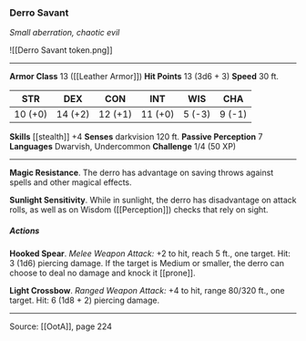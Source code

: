 ### Derro Savant
_Small aberration, chaotic evil_

![[Derro Savant token.png]]




---

**Armor Class** 13 ([[Leather Armor]])
**Hit Points** 13 (3d6 + 3)
**Speed** 30 ft.

| STR     | DEX     | CON     | INT     | WIS     | CHA     |
|---------|---------|---------|---------|---------|---------|
| 10 (+0) | 14 (+2) | 12 (+1) | 11 (+0) | 5 (-3) | 9 (-1) |

**Skills** [[stealth]] +4
**Senses** darkvision 120 ft.
**Passive Perception** 7
**Languages** Dwarvish, Undercommon
**Challenge** 1/4 (50 XP)

---

**Magic Resistance**. The derro has advantage on saving throws against spells and other magical effects.

**Sunlight Sensitivity**. While in sunlight, the derro has disadvantage on attack rolls, as well as on Wisdom ([[Perception]]) checks that rely on sight.

##### Actions
**Hooked Spear**. _Melee Weapon Attack:_ +2 to hit, reach 5 ft., one target. Hit: 3 (1d6) piercing damage. If the target is Medium or smaller, the derro can choose to deal no damage and knock it [[prone]].

**Light Crossbow**. _Ranged Weapon Attack:_ +4 to hit, range 80/320 ft., one target. Hit: 6 (1d8 + 2) piercing damage.


---

Source: [[OotA]], page 224